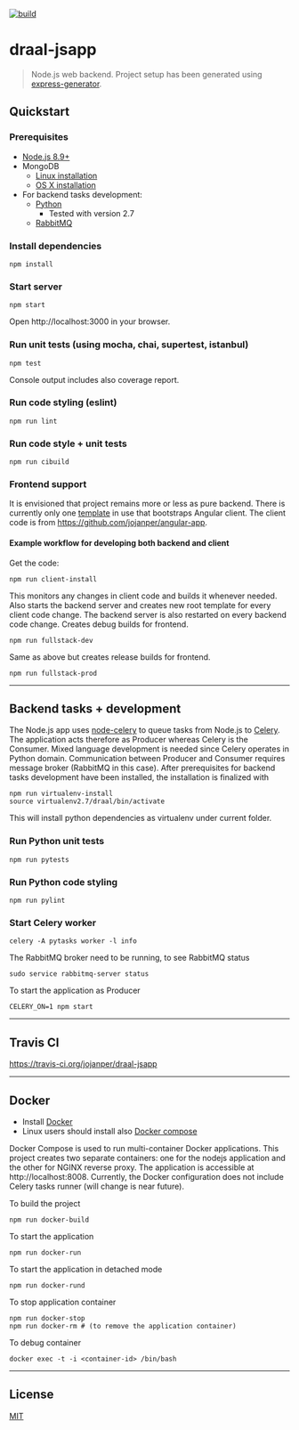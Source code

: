 [![build][travis-image]][travis-url]

[travis-image]: https://travis-ci.org/jojanper/draal-jsapp.svg?branch=master
[travis-url]:  https://travis-ci.org/jojanper/draal-jsapp

# draal-jsapp
> Node.js web backend. Project setup has been generated using [express-generator](https://expressjs.com/en/starter/generator.html).

## Quickstart

### Prerequisites

- [Node.js 8.9+](https://nodejs.org)
- MongoDB
  - [Linux installation](https://docs.mongodb.com/manual/administration/install-on-linux/)
  - [OS X installation](https://docs.mongodb.com/manual/tutorial/install-mongodb-on-os-x/)
- For backend tasks development:
  - [Python](https://www.python.org/)
      - Tested with version 2.7
  - [RabbitMQ](https://www.rabbitmq.com/)

### Install dependencies
```
npm install
```

### Start server
```
npm start
```
Open http://localhost:3000 in your browser.

### Run unit tests (using mocha, chai, supertest, istanbul)
```
npm test
```
Console output includes also coverage report.

### Run code styling (eslint)
```
npm run lint
```

### Run code style + unit tests
```
npm run cibuild
```

### Frontend support
It is envisioned that project remains more or less as pure backend. There is currently only one
[template](https://github.com/jojanper/draal-jsapp/blob/master/views/index.pug) in use that bootstraps
Angular client. The client code is from https://github.com/jojanper/angular-app.

#### Example workflow for developing both backend and client

Get the code:
```
npm run client-install
```

This monitors any changes in client code and builds it whenever needed. Also starts the backend server
and creates new root template for every client code change. The backend server is also restarted
on every backend code change. Creates debug builds for frontend.
```
npm run fullstack-dev
```

Same as above but creates release builds for frontend.
```
npm run fullstack-prod
```

---------

## Backend tasks + development
The Node.js app uses [node-celery](https://github.com/mher/node-celery) to queue tasks from Node.js
to [Celery](http://www.celeryproject.org/). The application acts therefore as Producer whereas Celery
is the Consumer. Mixed language development is needed since Celery operates in Python domain.
Communication between Producer and Consumer requires message broker (RabbitMQ in this case). After
prerequisites for backend tasks development have been installed, the installation is finalized with

```
npm run virtualenv-install
source virtualenv2.7/draal/bin/activate
```

This will install python dependencies as virtualenv under current folder.

### Run Python unit tests
```
npm run pytests
```

### Run Python code styling
```
npm run pylint
```

### Start Celery worker
```
celery -A pytasks worker -l info
```

The RabbitMQ broker need to be running, to see RabbitMQ status

```
sudo service rabbitmq-server status
```

To start the application as Producer

```
CELERY_ON=1 npm start
```

---------

## Travis CI
https://travis-ci.org/jojanper/draal-jsapp

---------

## Docker
- Install [Docker](https://docs.docker.com/engine/installation/)
- Linux users should install also [Docker compose](https://docs.docker.com/compose/install/)

Docker Compose is used to run multi-container Docker applications. This project creates two
separate containers: one for the nodejs application and the other for NGINX reverse proxy. The application
is accessible at http://localhost:8008. Currently, the Docker configuration does not include Celery tasks
runner (will change is near future).

To build the project
```
npm run docker-build
```

To start the application
```
npm run docker-run
```

To start the application in detached mode
```
npm run docker-rund
```

To stop application container
```
npm run docker-stop
npm run docker-rm # (to remove the application container)
```

To debug container
```
docker exec -t -i <container-id> /bin/bash
```

---------

## License

[MIT](/LICENSE)
